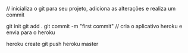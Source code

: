 // inicializa o git para seu projeto, adiciona as alterações e realiza um commit

git init
git add .
git commit -m "first commit"
// cria o aplicativo heroku e envia para o heroku

heroku create
git push heroku master